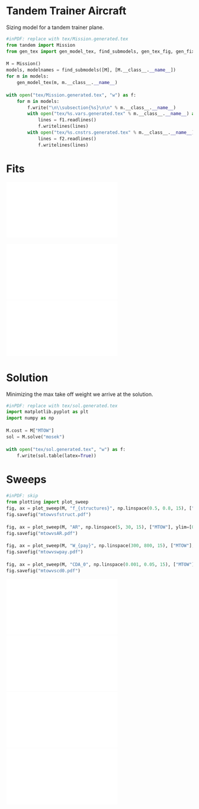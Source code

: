 # Tandem Trainer Aircraft

Sizing model for a tandem trainer plane.

```python
#inPDF: replace with tex/Mission.generated.tex
from tandem import Mission
from gen_tex import gen_model_tex, find_submodels, gen_tex_fig, gen_fixvars_tex 

M = Mission()
models, modelnames = find_submodels([M], [M.__class__.__name__])
for m in models: 
    gen_model_tex(m, m.__class__.__name__)

with open("tex/Mission.generated.tex", "w") as f:
    for m in models:
        f.write("\n\\subsection{%s}\n\n" % m.__class__.__name__)
        with open("tex/%s.vars.generated.tex" % m.__class__.__name__) as f1:
            lines = f1.readlines()
            f.writelines(lines)
        with open("tex/%s.cnstrs.generated.tex" % m.__class__.__name__) as f2:
            lines = f2.readlines()
            f.writelines(lines)

```
# Fits

![Fit of drag polar data from NACA 652-2412 airfoil](naca652_polars/naca652polarfit1.pdf)

![Fit of power to RPM from Rotax 912 engine](engine/powervsrpmfit.pdf)
![Fit of fuel burn to PRM from Rotax 912 engine](engine/fuelburnvsrpmfit.pdf)


# Solution

Minimizing the max take off weight we arrive at the solution.

```python
#inPDF: replace with tex/sol.generated.tex 
import matplotlib.pyplot as plt
import numpy as np

M.cost = M["MTOW"]
sol = M.solve("mosek")

with open("tex/sol.generated.tex", "w") as f:
    f.write(sol.table(latex=True))
```

# Sweeps

```python
#inPDF: skip
from plotting import plot_sweep
fig, ax = plot_sweep(M, "f_{structures}", np.linspace(0.5, 0.8, 15), ["MTOW"], ylim=[0,3000])
fig.savefig("mtowvsfstruct.pdf")

fig, ax = plot_sweep(M, "AR", np.linspace(5, 30, 15), ["MTOW"], ylim=[0,3000])
fig.savefig("mtowvsAR.pdf")

fig, ax = plot_sweep(M, "W_{pay}", np.linspace(300, 800, 15), ["MTOW"], ylim=[0,3000])
fig.savefig("mtowvswpay.pdf")

fig, ax = plot_sweep(M, "CDA_0", np.linspace(0.001, 0.05, 15), ["MTOW"], ylim=[0,3000])
fig.savefig("mtowvscd0.pdf")
```

![Max take off weight vs structural fraction](mtowvsfstruct.pdf)
![Max take off weight vs aspect ratio](mtowvsAR.pdf)
![Max take off weight vs payload weight](mtowvswpay.pdf)
![Max take off weight vs non wing drag coefficient](mtowvscd0.pdf)
